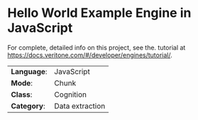 # Hello World Example Engine in JavaScript

For complete, detailed info on this project, see the. tutorial at https://docs.veritone.com/#/developer/engines/tutorial/.

| | | 
| --- | --- |
| __Language__: | JavaScript |
| __Mode__: | Chunk |
| __Class__: | Cognition |
| __Category__: | Data extraction |

